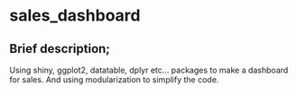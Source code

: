 # sales_dashboard
## Brief description;
Using shiny, ggplot2, datatable, dplyr etc... packages to make a dashboard for sales. And using modularization to simplify the code.
